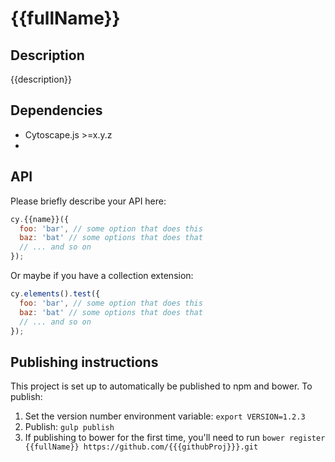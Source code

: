 {{fullName}}
================================================================================


## Description

{{description}}


## Dependencies

 * Cytoscape.js >=x.y.z
 * <List your dependencies here please>


## API

Please briefly describe your API here:

```js
cy.{{name}}({
  foo: 'bar', // some option that does this
  baz: 'bat' // some options that does that
  // ... and so on
});
```

Or maybe if you have a collection extension:

```js
cy.elements().test({
  foo: 'bar', // some option that does this
  baz: 'bat' // some options that does that
  // ... and so on
});
```


## Publishing instructions

This project is set up to automatically be published to npm and bower.  To publish:

1. Set the version number environment variable: `export VERSION=1.2.3`
1. Publish: `gulp publish`
1. If publishing to bower for the first time, you'll need to run `bower register {{fullName}} https://github.com/{{{githubProj}}}.git`